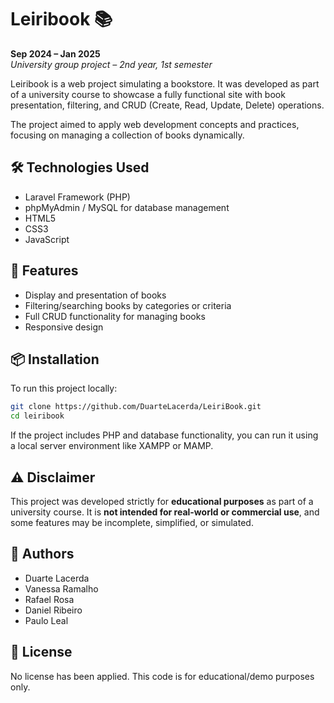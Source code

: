 # Leiribook 📚

**Sep 2024 – Jan 2025**  
*University group project – 2nd year, 1st semester*

Leiribook is a web project simulating a bookstore. It was developed as part of a university course to showcase a fully functional site with book presentation, filtering, and CRUD (Create, Read, Update, Delete) operations.

The project aimed to apply web development concepts and practices, focusing on managing a collection of books dynamically.

## 🛠️ Technologies Used

- Laravel Framework (PHP)  
- phpMyAdmin / MySQL for database management  
- HTML5  
- CSS3  
- JavaScript  

## 📄 Features

- Display and presentation of books  
- Filtering/searching books by categories or criteria  
- Full CRUD functionality for managing books  
- Responsive design  

## 📦 Installation

To run this project locally:

```bash
git clone https://github.com/DuarteLacerda/LeiriBook.git
cd leiribook
```

If the project includes PHP and database functionality, you can run it using a local server environment like XAMPP or MAMP.

## ⚠️ Disclaimer

This project was developed strictly for **educational purposes** as part of a university course.
It is **not intended for real-world or commercial use**, and some features may be incomplete, simplified, or simulated.

## 👥 Authors

* Duarte Lacerda
* Vanessa Ramalho
* Rafael Rosa
* Daniel Ribeiro
* Paulo Leal

## 📄 License

No license has been applied. This code is for educational/demo purposes only.
